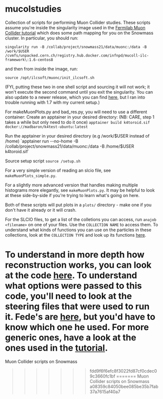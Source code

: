 # mucolstudies

Collection of scripts for performing Muon Collider studies. These scripts assume you're inside the singularity image used in the [Fermilab Muon Collider tutorial](https://mcdwiki.docs.cern.ch/tutorials/fermilab2022/computing_setup/) which does some path mapping for you on the Snowmass cluster. In particular, you should run:

`singularity run -B /collab/project/snowmass21/data/muonc:/data -B /work/$USER /cvmfs/unpacked.cern.ch/registry.hub.docker.com/infnpd/mucoll-ilc-framework\:1.6-centos8`

and then from inside the image, run:

`source /opt/ilcsoft/muonc/init_ilcsoft.sh`

(FYI, putting these two in one shell script and sourcing it will not work; it won't execute the second command until you exit the singularity. You can also update to a newer release, which you can find [here](https://confluence.infn.it/display/muoncollider/Software), but I ran into trouble running with 1.7 with my current setup.)

For makeMuonPlots.py and bad_res.py, you will need to use a different container:
Create an apptainer in your desired directory:
(NB: CARE, step 1 takes a while but only need to do it once)
`apptainer build k4toroid.sif docker://madbaron/k4test-ubuntu:latest` 

Run the apptainer in your desired directory (e.g /work/$USER instead of /home)
`apptainer run --no-home -B /collab/project/snowmass21/data/muonc:/data -B /home/$USER k4toroid.sif`

Source setup script
`source /setup.sh`


For a very simple version of reading an slcio file, see `makeMuonPlots_simple.py`. 

For a slightly more advanced version that handles making multiple histograms more elegantly, see `makeMuonPlots.py`. It may be helpful to look at these side-by-side if you're trying to learn what's going on here.

Both of these scripts will put plots in a `plots/` directory - make one if you don't have it already or it will crash.

For the SLCIO files, to get a list of the colletions you can access, run `anajob <filename>` on one of your files.
Use the `COLLECTION NAME` to access them. 
To understand what kinds of functions you can use on the particles in these collections, look at the `COLLECTION TYPE` and look up its functions [here](https://ilcsoft.desy.de/LCIO/current/doc/doxygen_api/html/namespaceEVENT.html).

To understand in more depth how reconstruction works, you can look at the code [here](https://github.com/MuonColliderSoft/DDMarlinPandora/tree/master/src). To understand what options were passed to this code, you'll need to look at the steering files that were used to run it. Fede's are [here](https://github.com/madbaron/SteeringMacros/tree/master/Reco), but you'd have to know which one he used. For more generic ones, have a look at the ones used in the
[tutorial](https://github.com/MuonColliderSoft/MuC-Tutorial/tree/master/reconstruction).
=======
Muon Collider scripts on Snowmass
>>>>>>> fdd9f6f6efc8f3022fd87cf0cdec09c3660fc1bf
=======
Muon Collider scripts on Snowmass
>>>>>>> a08359c84050bee085be35b7fab37a7615af40a7
